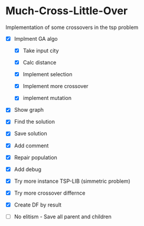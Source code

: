 # Much-Cross-Little-Over

Implementation of some crossovers in the tsp problem

- [x] Implment GA algo

  - [x] Take input city

  - [x] Calc distance

  - [x] Implement selection

  - [x] Implement more crossover

  - [x] implement mutation

- [x] Show graph

- [x] Find the solution

- [x] Save solution

- [x] Add comment

- [x] Repair population

- [x] Add debug

- [x] Try more instance TSP-LIB (simmetric problem)

- [x] Try more crossover differnce

- [x] Create DF by result

- [ ] No elitism - Save all parent and children
